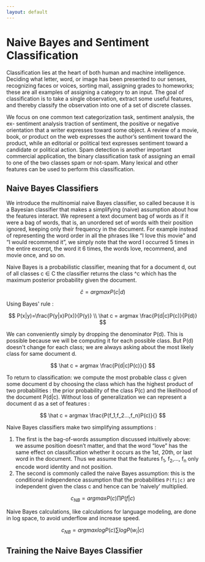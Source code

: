 ```yaml
---
layout: default
---
```

 <script type="text/x-mathjax-config">
    MathJax.Hub.Config({
      tex2jax: {
        skipTags: ['script', 'noscript', 'style', 'textarea', 'pre'],
        inlineMath: [['$','$']]
      }
    });
  </script>
  <script src="https://cdn.mathjax.org/mathjax/latest/MathJax.js?config=TeX-AMS-MML_HTMLorMML" type="text/javascript"></script> 



# Naive Bayes and Sentiment Classification

Classification lies at the heart of both human and machine intelligence. Deciding what letter, word, or image has been presented to our senses, recognizing faces or voices, sorting mail, assigning grades to homeworks; these are all examples of assigning a category to an input. The goal of classification is to take a single observation, extract some useful features, and thereby classify the observation into one of a set of discrete classes.

We focus on one common text categorization task, sentiment analysis, the ex- sentiment analysis traction of sentiment, the positive or negative orientation that a writer expresses toward some object. A review of a movie, book, or product on the web expresses the author’s sentiment toward the product, while an editorial or political text expresses sentiment toward a candidate or political action. Spam detection is another important commercial application, the binary classification task of assigning an email to one of the two classes spam or not-spam. Many lexical and other features can be used to perform this classification.

## Naive Bayes Classifiers

We introduce the multinomial naive Bayes classifier, so called because it is a Bayesian classifier that makes a simplifying (naive) assumption about how the features interact. We represent a text document bag of words as if it were a bag of words, that is, an unordered set of words with their position ignored, keeping only their frequency in the document. For example instead of representing the word order in all the phrases like “I love this movie” and “I would recommend it”, we simply note that the word I occurred 5 times in the entire excerpt, the word it 6 times, the words love, recommend, and movie once, and so on.

Naive Bayes is a probabilistic classifier, meaning that for a document d, out of all classes c ∈ C the classifier returns the class ^c which has the maximum posterior probability given the document.

$$
\hat c = argmaxP(c|d)
$$

Using Bayes' rule :

$$
P(x|y)=\frac{P(y|x)P(x)}{P(y)} \\
\hat c = argmax \frac{P(d|c)P(c)}{P(d)}
$$

We can conveniently simply by dropping the denominator P(d). This is possible because we will be computing it for each possible class. But P(d) doesn't change for each class; we are always asking about the most likely class for same document d.

$$
\hat c = argmax \frac{P(d|c)P(c)}{}
$$

To return to classification: we compute the most probable class c given some document d by choosing the class which has the highest product of two probabilities : the prior probability of the class P(c) and the likelihood of the document P(d|c). Without loss of generalization we can represent a document d as a set of features :

$$
\hat c = argmax \frac{P(f_1,f_2...,f_n)P(c)}{}
$$

Naive Bayes classifiers make two simplifying assumptions :

1. The first is the bag-of-words assumption discussed intuitively above: we assume position doesn’t matter, and that the word “love” has the same effect on classification whether it occurs as the 1st, 20th, or last word in the document. Thus we assume that the features f<sub>1</sub>, f<sub>2</sub>,..., f<sub>n</sub> only encode word identity and not position.
2. The second is commonly called the naive Bayes assumption: this is the conditional independence assumption that the probabilities `P(fi|c)` are independent given
the class c and hence can be ‘naively’ multiplied.

$$
c_{NB} = argmax P(c) \prod P(f|c)
$$

Naive Bayes calculations, like calculations for language modeling, are done in log space, to avoid underflow and increase speed.

$$
c_{NB} = argmax logP(c) \sum logP(w_i|c)
$$

## Training the Naive Bayes Classifier




